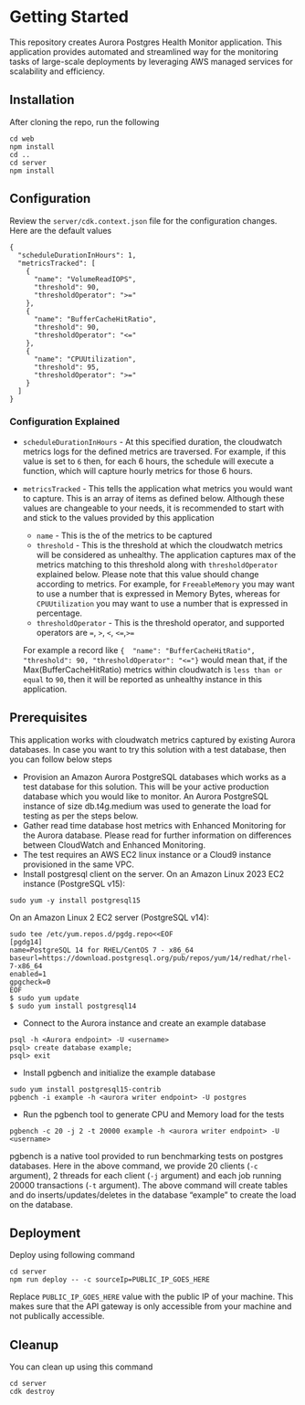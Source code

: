 # Getting Started

This repository creates Aurora Postgres Health Monitor application. This application provides automated and streamlined way for the monitoring tasks of large-scale deployments by leveraging AWS managed services for scalability and efficiency.

## Installation

After cloning the repo, run the following

```
cd web
npm install 
cd ..
cd server
npm install
```

## Configuration

Review the `server/cdk.context.json` file for the configuration changes. Here are the default values

```
{
  "scheduleDurationInHours": 1,
  "metricsTracked": [
    {
      "name": "VolumeReadIOPS",
      "threshold": 90,
      "thresholdOperator": ">="
    },
    {
      "name": "BufferCacheHitRatio",
      "threshold": 90,
      "thresholdOperator": "<="
    },
    {
      "name": "CPUUtilization",
      "threshold": 95,
      "thresholdOperator": ">="
    }
  ]
}
```

### Configuration Explained

* `scheduleDurationInHours` - At this specified duration, the cloudwatch metrics logs for the defined metrics are traversed. For example, if this value is set to `6` then, for each 6 hours, the schedule will execute a function, which will capture hourly metrics for those 6 hours.
* `metricsTracked` - This tells the application what metrics you would want to capture. This is an array of items as defined below. Although these values are changeable to your needs, it is recommended to start with and stick to the values provided by this application
  * `name` - This is the of the metrics to be captured
  * `threshold` - This is the threshold at which the cloudwatch metrics will be considered as unhealthy. The application captures max of the metrics matching to this threshold along with `thresholdOperator` explained below. Please note that this value should change according to metrics. For example, for `FreeableMemory` you may want to use a number that is expressed in Memory Bytes, whereas for `CPUUtilization` you may want to use a number that is expressed in percentage.
  * `thresholdOperator` - This is the threshold operator, and supported operators are `=`, `>`, `<`, `<=`,`>=`

  For example a record like
  `{  "name": "BufferCacheHitRatio",
      "threshold": 90,
      "thresholdOperator": "<="}` would mean that, if the Max(BufferCacheHitRatio) metrics within cloudwatch is `less than or equal` to `90`, then it will be reported as unhealthy instance in this application.

## Prerequisites

This application works with cloudwatch metrics captured by existing Aurora databases. In case you want to try this solution with a test database, then you can follow below steps

* Provision an Amazon Aurora PostgreSQL databases which works as a test database for this solution. This will be your active production database which you would like to monitor. An Aurora PostgreSQL instance of size db.t4g.medium was used to generate the load for testing as per the steps below.
* Gather read time database host metrics with Enhanced Monitoring for the Aurora database. Please read for further information on differences between CloudWatch and Enhanced Monitoring.
* The test requires an AWS EC2 linux instance or a Cloud9 instance provisioned in the same VPC.
* Install postgresql client on the server.
On an Amazon Linux 2023 EC2 instance (PostgreSQL v15):

```
sudo yum -y install postgresql15
```

On an Amazon Linux 2 EC2 server (PostgreSQL v14):

```
sudo tee /etc/yum.repos.d/pgdg.repo<<EOF 
[pgdg14] 
name=PostgreSQL 14 for RHEL/CentOS 7 - x86_64 baseurl=https://download.postgresql.org/pub/repos/yum/14/redhat/rhel-7-x86_64 
enabled=1 
gpgcheck=0 
EOF
$ sudo yum update
$ sudo yum install postgresql14 
```

* Connect to the Aurora instance and create an example database

```
psql -h <Aurora endpoint> -U <username>
psql> create database example;
psql> exit

```

* Install pgbench and initialize the example database 

```
sudo yum install postgresql15-contrib
pgbench -i example -h <aurora writer endpoint> -U postgres 
```
* Run the pgbench tool to generate CPU and Memory load for the tests

```
pgbench -c 20 -j 2 -t 20000 example -h <aurora writer endpoint> -U <username>
```

pgbench is a native tool provided to run benchmarking tests on postgres databases. Here in the above command, we provide 20 clients (`-c` argument), 2 threads for each client (`-j` argument) and each job running 20000 transactions (`-t` argument). The above command will create tables and do inserts/updates/deletes in the database “example” to create the load on the database.

## Deployment

Deploy using following command

```
cd server
npm run deploy -- -c sourceIp=PUBLIC_IP_GOES_HERE
```

Replace `PUBLIC_IP_GOES_HERE` value with the public IP of your machine. This makes sure that the API gateway is only accessible from your machine and not publically accessible.


## Cleanup

You can clean up using this command

```
cd server
cdk destroy 
```